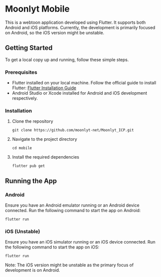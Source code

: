 # Moonlyt Mobile

This is a webtoon application developed using Flutter. It supports both Android and iOS platforms. Currently, the development is primarily focused on Android, so the iOS version might be unstable.

## Getting Started

To get a local copy up and running, follow these simple steps.

### Prerequisites

- Flutter installed on your local machine. Follow the official guide to install Flutter: [Flutter Installation Guide](https://flutter.dev/docs/get-started/install)
- Android Studio or Xcode installed for Android and iOS development respectively.

### Installation

1. Clone the repository
    ```
    git clone https://github.com/moonlyt-net/Moonlyt_ICP.git
    ```

2. Navigate to the project directory
    ```
    cd mobile
    ```

3. Install the required dependencies
    ```
    flutter pub get
    ```

## Running the App
### Android
Ensure you have an Android emulator running or an Android device connected.
Run the following command to start the app on Android:
```
flutter run
```
### iOS (Unstable)
Ensure you have an iOS simulator running or an iOS device connected.
Run the following command to start the app on iOS:
```
flutter run
```
Note: The iOS version might be unstable as the primary focus of development is on Android.
